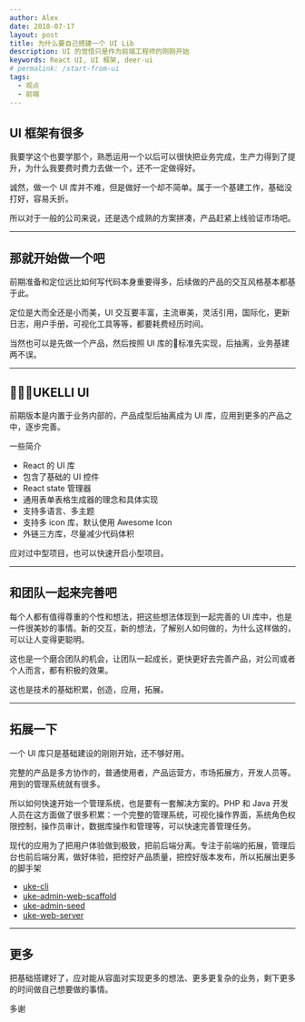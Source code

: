 ```yaml
---
author: Alex
date: 2018-07-17
layout: post
title: 为什么要自己搭建一个 UI Lib
description: UI 的觉悟只是作为前端工程师的刚刚开始
keywords: React UI, UI 框架, deer-ui
# permalink: /start-from-ui
tags:
  - 观点
  - 前端
---
```


## UI 框架有很多

我要学这个也要学那个，熟悉运用一个以后可以很快把业务完成，生产力得到了提升，为什么我要费时费力去做一个，还不一定做得好。

诚然，做一个 UI 库并不难，但是做好一个却不简单。属于一个基建工作，基础没打好，容易夭折。

所以对于一般的公司来说，还是选个成熟的方案拼凑，产品赶紧上线验证市场吧。

----------

## 那就开始做一个吧

前期准备和定位远比如何写代码本身重要得多，后续做的产品的交互风格基本都基于此。

定位是大而全还是小而美，UI 交互要丰富，主流审美，灵活引用，国际化，更新日志，用户手册，可视化工具等等，都要耗费经历时间。

当然也可以是先做一个产品，然后按照 UI 库的标准先实现，后抽离，业务基建两不误。

----------

## UKELLI UI

前期版本是内置于业务内部的，产品成型后抽离成为 UI 库，应用到更多的产品之中，逐步完善。

一些简介

- React 的 UI 库
- 包含了基础的 UI 控件
- React state 管理器
- 通用表单表格生成器的理念和具体实现
- 支持多语言、多主题
- 支持多 icon 库，默认使用 Awesome Icon
- 外链三方库，尽量减少代码体积

应对过中型项目，也可以快速开启小型项目。

----------

## 和团队一起来完善吧

每个人都有值得尊重的个性和想法，把这些想法体现到一起完善的 UI 库中，也是一件很美妙的事情。新的交互，新的想法，了解别人如何做的，为什么这样做的，可以让人变得更聪明。

这也是一个磨合团队的机会，让团队一起成长，更快更好去完善产品，对公司或者个人而言，都有积极的效果。

这也是技术的基础积累，创造，应用，拓展。

----------

## 拓展一下

一个 UI 库只是基础建设的刚刚开始，还不够好用。

完整的产品是多方协作的，普通使用者，产品运营方，市场拓展方，开发人员等。用到的管理系统就有很多。

所以如何快速开始一个管理系统，也是要有一套解决方案的。PHP 和 Java 开发人员在这方面做了很多积累：一个完整的管理系统，可视化操作界面，系统角色权限控制，操作员审计，数据库操作和管理等，可以快速完善管理任务。

现代的应用为了把用户体验做到极致，把前后端分离。专注于前端的拓展，管理后台也前后端分离，做好体验，把控好产品质量，把控好版本发布，所以拓展出更多的脚手架

- [uke-cli](https://github.com/SANGET/uke-cli.git)
- [uke-admin-web-scaffold](https://github.com/SANGET/uke-admin-web-scaffold.git)
- [uke-admin-seed](https://github.com/SANGET/uke-admin-seed.git)
- [uke-web-server](https://github.com/SANGET/uke-web-server.git)

----------

## 更多

把基础搭建好了，应对能从容面对实现更多的想法、更多更复杂的业务，剩下更多的时间做自己想要做的事情。

多谢

<!-- ----------

## 缺少技术积累，不一样的竞争点

初创公司在招聘的时候，需要和大公司竞争的，薪资待遇，发展空间等各种因素。优秀有想法的人才大多去大公司了。如果公司没有些技术上的追求和深度，只是一味的实现累活的业务，恐怕来的都是庸人，做出来的产品也是难以延续拓展的。

现实中技术和市场总是会有冲突，市场推广可以很厉害，往往受制于技术的不强力，有技术的追求但是市场跟不上的，双方并没能做成合作的体系。毕竟双方的立场不一样，思路不一样，要成为体系，谈何容易。

技术团队需要磨合、相互认知认同，需要对公司有归属感。公司也需要有一定技术底蕴和积累，才能留住人才，并且快速又高质量的完成业务产品，快速验证市场，占领市场，实现盈利、壮大，并且也需要持续投入研发，保持竞争力，扩展业务，最后实现最初的目标(财富自由、人生理想、回馈社会 or anything)。

----------

## 三 找找看

那什么会是比较好的磨合手段？

做一个 UI 库是对前端队伍的一种凝聚和磨合的手段，大家一起完善一个 UI 库，其中可以体现大家对 UI 交互的理解，对框架的理解，统一思维和行动力。大家也就可以更专注于业务，不要浪费时间在 “这个东西怎么表现，用什么来实现” 这种问题上。

----------

## 四 没那么简单

但是仅仅是一个 UI 库，恐怕还是单薄了些，成不了体系。要成为体系，需要有更多的基础拓展，更丰富的产品需求支撑，不断优化，甚至重构等手段，这过程不仅帮助队伍提高水平，帮助公司提高生产效率，创造更多的价值。

所以什么是 “体系” ？

可能会有不同程度的理解。

例如面向普通用户的前端业务，和面向运营方的管理系统，其实都是可以基于相同的 UI 库，然后做成对应的脚手架，对应的脚手架模版，然后再提供基础命令来生成对应的 page 和 action，达到 “快速搭建，快速开始，快速开发，业务开发技术员只关心业务” 的开发方式。

具体的实现，可以参考 uke-admin-seed ，是我对于业务的一些思考并且应用于具体产品，并且得到验证的脚手架。

----------

## 五 各有所见

从一个 UI 框架拓展到一个体系，不同的人会有自己的理解和考量，每个人都有不同的思考，不同的答案。

而上述便是我的思考，并且已经付诸行动的结果，尽力打磨成一个体系，而不仅仅是 ”为了表现技术很厉害，而做一个 UI 框架“ 这个事情本身，否则是浪费生命。人生路漫漫，把浪费掉的时间用来做别的，不是更好吗？

虽然基础的体系搭建起来很费时间，短期之内也难以看出什么效果，甚至有时候让人怀疑，这事情是否正确，但是对于建立团队并且能使用这套体系来说，提高业务的生产效率，就是提高掘金的效率，好处自然妙不可言。

----------

## 六 最后

好了，差不多，喝奶茶去了。谢谢 -->
